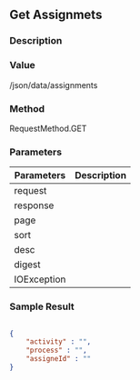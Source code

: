 ## Get Assignmets

### Description

### Value  

/json/data/assignments

### Method

RequestMethod.GET

### Parameters

| Parameters | Description |
|---|---|
| request |  |
| response |  |
| page |  |
| sort |  |
| desc |  |
| digest |  |
| IOException |  |


### Sample Result

```json

{
	"activity" : "",
	"process" : "",
	"assigneId" : ""
}
```